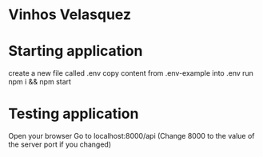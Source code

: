 # Vinhos Velasquez

# Starting application
create a new file called .env
copy content from .env-example into .env
run npm i && npm start

# Testing application
Open your browser
Go to localhost:8000/api (Change 8000 to the value of the server port if you changed)
